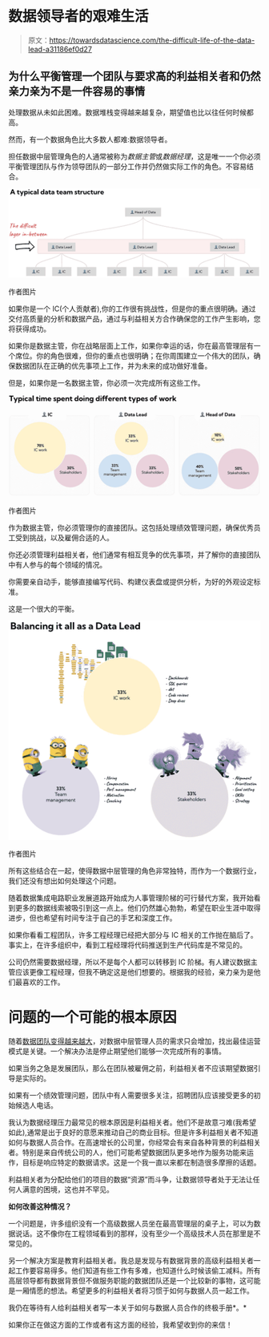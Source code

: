 # 数据领导者的艰难生活

> 原文：<https://towardsdatascience.com/the-difficult-life-of-the-data-lead-a31186ef0d27>

## 为什么平衡管理一个团队与要求高的利益相关者和仍然亲力亲为不是一件容易的事情

处理数据从未如此困难。数据堆栈变得越来越复杂，期望值也比以往任何时候都高。

然而，有一个数据角色比大多数人都难:数据领导者。

担任数据中层管理角色的人通常被称为*数据主管*或*数据经理*，这是唯一一个你必须平衡管理团队与作为领导团队的一部分工作并仍然做实际工作的角色。不容易结合。

![](img/1298f0365d6ad9b16d2a84c04fde762a.png)

作者图片

如果你是一个 IC(个人贡献者),你的工作很有挑战性，但是你的重点很明确。通过交付高质量的分析和数据产品，通过与利益相关方合作确保您的工作产生影响，您将获得成功。

如果你是数据主管，你在战略层面上工作，如果你幸运的话，你在最高管理层有一个席位。你的角色很难，但你的重点也很明确；在你周围建立一个伟大的团队，确保数据团队在正确的优先事项上工作，并为未来的成功做好准备。

但是，如果你是一名数据主管，你必须一次完成所有这些工作。

![](img/fca7ba9cbdbdcedf57f8accace4e5569.png)

作者图片

作为数据主管，你必须管理你的直接团队。这包括处理绩效管理问题，确保优秀员工受到挑战，以及雇佣合适的人。

你还必须管理利益相关者，他们通常有相互竞争的优先事项，并了解你的直接团队中有人参与的每个领域的情况。

你需要亲自动手，能够直接编写代码、构建仪表盘或提供分析，为好的外观设定标准。

这是一个很大的平衡。

![](img/536477066942b0af16e1aebc22dab650.png)

作者图片

所有这些结合在一起，使得数据中层管理的角色非常独特，而作为一个数据行业，我们还没有想出如何处理这个问题。

随着数据集成电路职业发展道路开始成为人事管理阶梯的可行替代方案，我开始看到更多的数据线索被吸引到这一点上。他们仍然雄心勃勃，希望在职业生涯中取得进步，但也希望有时间专注于自己的手艺和深度工作。

如果你看看工程团队，许多工程经理已经把大部分与 IC 相关的工作抛在脑后了。事实上，在许多组织中，看到工程经理将代码推送到生产代码库是不常见的。

公司仍然需要数据经理，所以不是每个人都可以转移到 IC 阶梯。有人建议数据主管应该更像工程经理，但我不确定这是他们想要的。根据我的经验，亲力亲为是他们最喜欢的工作。

# 问题的一个可能的根本原因

随着[数据团队变得越来越大](https://mikkeldengsoe.substack.com/p/data-team-size)，对数据中层管理人员的需求只会增加，找出最佳运营模式是关键。一个解决办法是停止期望他们能够一次完成所有的事情。

如果当务之急是发展团队，那么在团队被雇佣之前，利益相关者不应该期望数据引导是实际的。

如果有一个绩效管理问题，团队中有人需要很多关注，招聘团队应该接受更多的初始候选人电话。

我认为数据经理压力最常见的根本原因是利益相关者。他们不是故意刁难(我希望如此),通常是出于良好的意愿来推动自己的商业目标。但是许多利益相关者不知道如何与数据人员合作。在高速增长的公司里，你经常会有来自各种背景的利益相关者。特别是来自传统公司的人，他们可能希望数据团队更多地作为服务功能来运作，目标是响应特定的数据请求。这是一个我一直以来都在制造很多摩擦的话题。

利益相关者为分配给他们的项目的数据“资源”而斗争，让数据领导者处于无法让任何人满意的困境，这也并不罕见。

**如何改善这种情况？**

一个问题是，许多组织没有一个高级数据人员坐在最高管理层的桌子上，可以为数据说话。这不像你在工程领域看到的那样，没有至少一个高级技术人员在那里是不常见的。

另一个解决方案是教育利益相关者。我总是发现与有数据背景的高级利益相关者一起工作要容易得多。他们知道有些工作有多难，也知道什么时候该偷工减料。所有高层领导都有数据背景但不做服务职能的数据团队还是一个比较新的事物，这可能是一厢情愿的想法。希望更多的利益相关者将习惯于如何与数据人员一起工作。

我仍在等待有人给利益相关者写一本关于如何与数据人员合作的终极手册*。*

如果你正在做这方面的工作或者有这方面的经验，我希望收到你的来信！